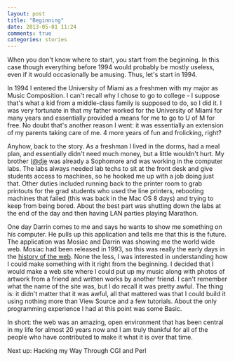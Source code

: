 ```yaml
---
layout: post
title: "Beginning"
date: 2013-05-01 11:24
comments: true
categories: stories
---
```

When you don't know where to start, you start from the beginning. In this case though everything before 1994 would probably be mostly useless, even if it would occasionally be amusing. Thus, let's start in 1994.

In 1994 I entered the University of Miami as a freshmen with my major as Music Composition. I can't recall why I chose to go to college - I suppose that's what a kid from a middle-class family is supposed to do, so I did it. I was very fortunate in that my father worked for the University of Miami for many years and essentially provided a means for me to go to U of M for free. No doubt that's another reason I went: it was essentially an extension of my parents taking care of me. 4 more years of fun and frolicking, right?

Anyhow, back to the story. As a freshman I lived in the dorms, had a meal plan, and essentially didn't need much money, but a little wouldn't hurt. My brother ([@dje](http://dje.io) was already a Sophomore and was working in the computer labs. The labs always needed lab techs to sit at the front desk and give students access to machines, so he hooked me up with a job doing just that. Other duties included running back to the printer room to grab printouts for the grad students who used the line printers, rebooting machines that failed (this was back in the Mac OS 8 days) and trying to keep from being bored. About the best part was shutting down the labs at the end of the day and then having LAN parties playing Marathon.

One day Darrin comes to me and says he wants to show me something on his computer. He pulls up this application and tells me that this is the future. The application was Mosiac and Darrin was showing me the world wide web. Mosiac had been released in 1993, so this was really the early days in the [history of the web](http://en.wikipedia.org/wiki/World_Wide_Web). None the less, I was interested in understanding how I could make something with it right from the beginning. I decided that I would make a web site where I could put up my music along with photos of artwork from a friend and written works by another friend. I can't remember what the name of the site was, but I do recall it was pretty awful. The thing is: it didn't matter that it was awful, all that mattered was that I could build it using nothing more than View Source and a few tutorials. About the only programming experience I had at this point was some Basic.

In short: the web was an amazing, open environment that has been central in my life for almost 20 years now and I am truly thankful for all of the people who have contributed to make it what it is over that time.

Next up: Hacking my Way Through CGI and Perl
